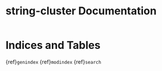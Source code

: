 # string-cluster Documentation

```{include} contents.md
```

# Indices and Tables
{ref}`genindex`
{ref}`modindex`
{ref}`search`
